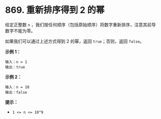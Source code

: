 # 869. 重新排序得到 2 的幂

给定正整数 `n` ，我们按任何顺序（包括原始顺序）将数字重新排序，注意其前导数字不能为零。

如果我们可以通过上述方式得到 2 的幂，返回 `true`；否则，返回 `false`。

**示例 1：**

```()
输入：n = 1
输出：true
```

**示例 2：**

```()
输入：n = 10
输出：false
```

**提示：**

- `1 <= n <= 10^9`
